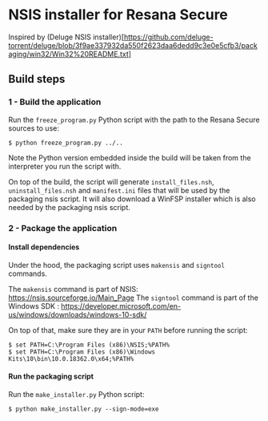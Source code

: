 NSIS installer for Resana Secure
================================

Inspired by (Deluge NSIS installer)[https://github.com/deluge-torrent/deluge/blob/3f9ae337932da550f2623daa6dedd9c3e0e5cfb3/packaging/win32/Win32%20README.txt]


Build steps
-----------


### 1 - Build the application

Run the `freeze_program.py` Python script with the path to the Resana Secure sources to use:
```shell
$ python freeze_program.py ../..
```

Note the Python version embedded inside the build will be taken from the interpreter
you run the script with.

On top of the build, the script will generate `install_files.nsh`, `uninstall_files.nsh`
and `manifest.ini` files that will be used by the packaging nsis script.
It will also download a WinFSP installer which is also needed by the packaging nsis script.


### 2 - Package the application

#### Install dependencies

Under the hood, the packaging script uses `makensis` and `signtool` commands.

The `makensis` command is part of NSIS: https://nsis.sourceforge.io/Main_Page
The `signtool` command is part of the Windows SDK : https://developer.microsoft.com/en-us/windows/downloads/windows-10-sdk/

On top of that, make sure they are in your `PATH` before running the script:

```shell
$ set PATH=C:\Program Files (x86)\NSIS;%PATH%
$ set PATH=C:\Program Files (x86)\Windows Kits\10\bin\10.0.18362.0\x64;%PATH%
```

#### Run the packaging script

Run the `make_installer.py` Python script:
```shell
$ python make_installer.py --sign-mode=exe
```
